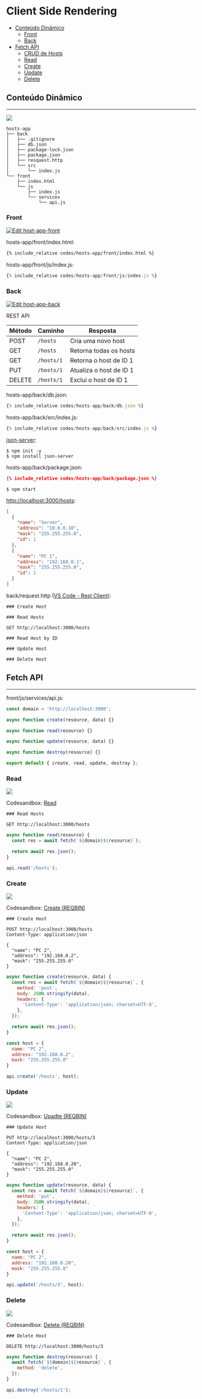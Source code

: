 # Client Side Rendering

  - [Conteúdo Dinâmico](#conteúdo-dinâmico)
    - [Front](#front)
    - [Back](#back)
  - [Fetch API](#fetch-api)
    - [CRUD de Hosts](#crud-de-hosts)
    - [Read](#read)
    - [Create](#create)
    - [Update](#update)
    - [Delete](#delete)

## Conteúdo Dinâmico

---

![](assets/preview.png)

```
hosts-app
├── back
│   ├── .gitignore
│   ├── db.json
│   ├── package-lock.json
│   ├── package.json
│   ├── resquest.http
│   └── src
│       └── index.js
└── front
    ├── index.html
    └── js
        ├── index.js
        └── services
            └── api.js
```

### Front

[![Edit host-app-front](https://codesandbox.io/static/img/play-codesandbox.svg)](https://codesandbox.io/s/host-app-front-uvrug?fontsize=14&hidenavigation=1&theme=dark)

hosts-app/front/index.html:

```html
{% include_relative codes/hosts-app/front/index.html %}
```

hosts-app/front/js/index.js:

```js
{% include_relative codes/hosts-app/front/js/index.js %}
```

### Back

[![Edit host-app-back](https://codesandbox.io/static/img/play-codesandbox.svg)](https://codesandbox.io/s/host-app-back-moeem?fontsize=14&hidenavigation=1&theme=dark)

REST API

| Método | Caminho              | Resposta                                     |
| ------ | -------------------- | -------------------------------------------- |
| POST   | `/hosts`             | Cria uma novo host                           |
| GET    | `/hosts`             | Retorna todas os hosts                       |
| GET    | `/hosts/1`           | Retorna o host de ID 1                       |
| PUT    | `/hosts/1`           | Atualiza o host de ID 1                      |
| DELETE | `/hosts/1`           | Exclui o host de ID 1                        |


hosts-app/back/db.json:

```js
{% include_relative codes/hosts-app/back/db.json %}
```

hosts-app/back/src/index.js:

```js
{% include_relative codes/hosts-app/back/src/index.js %}
```

[json-server](https://github.com/typicode/json-server):

```
$ npm init -y
$ npm install json-server
```

hosts-app/back/package.json:

```json
{% include_relative codes/hosts-app/back/package.json %}
```

```
$ npm start
```

[http://localhost:3000/hosts](http://localhost:3000/hosts):

```json
[
  {
    "name": "Server",
    "address": "10.0.0.10",
    "mask": "255.255.255.0",
    "id": 1
  },
  {
    "name": "PC 1",
    "address": "192.168.0.1",
    "mask": "255.255.255.0",
    "id": 2
  }
]
```

back/request.http ([VS Code - Rest Client](https://marketplace.visualstudio.com/items?itemName=humao.rest-client)):

```
### Create Host

### Read Hosts

GET http://localhost:3000/hosts

### Read Host by ID

### Update Host

### Delete Host
```

## Fetch API

---

front/js/services/api.js:
```js
const domain = 'http://localhost:3000';

async function create(resource, data) {}

async function read(resource) {}

async function update(resource, data) {}

async function destroy(resource) {}

export default { create, read, update, destroy };
```

### Read

![](assets/read-hosts.png)

Codesandbox: [Read](https://moeem.sse.codesandbox.io/hosts)

```
### Read Hosts

GET http://localhost:3000/hosts
```

```js
async function read(resource) {
  const res = await fetch(`${domain}${resource}`);

  return await res.json();
}
```

```js
api.read('/hosts');
```

### Create

![](assets/create-host.png)

Codesandbox: [Create (REQBIN)](https://reqbin.com/75sw4s9x)

```
### Create Host

POST http://localhost:3000/hosts
Content-Type: application/json

{
  "name": "PC 2",
  "address": "192.168.0.2",
  "mask": "255.255.255.0"
}
```

```js
async function create(resource, data) {
  const res = await fetch(`${domain}${resource}`, {
    method: 'post',
    body: JSON.stringify(data),
    headers: {
      'Content-Type': 'application/json; charset=UTF-8',
    },
  });

  return await res.json();
}
```

```js
const host = {
  name: "PC 2",
  address: "192.168.0.2",
  mask: "255.255.255.0"
}

api.create('/hosts', host);
```

### Update

![](assets/update-host.png)

Codesandbox: [Upadte (REQBIN)](https://reqbin.com/rmigtirs)

```
### Update Host

PUT http://localhost:3000/hosts/3
Content-Type: application/json

{
  "name": "PC 2",
  "address": "192.168.0.20",
  "mask": "255.255.255.0"
}
```

```js
async function update(resource, data) {
  const res = await fetch(`${domain}${resource}`, {
    method: 'put',
    body: JSON.stringify(data),
    headers: {
      'Content-Type': 'application/json; charset=UTF-8',
    },
  });

  return await res.json();
}
```

```js
const host = {
  name: "PC 2",
  address: "192.168.0.20",
  mask: "255.255.255.0"
}

api.update('/hosts/3', host);
```

### Delete

![](assets/delete-host.png)

Codesandbox: [Delete (REQBIN)](https://reqbin.com/8cwfroas)

```
### Delete Host

DELETE http://localhost:3000/hosts/3
```

```js
async function destroy(resource) {
  await fetch(`${domain}${resource}`, {
    method: 'delete',
  });
}
```

```js
api.destroy('/hosts/1');
```
